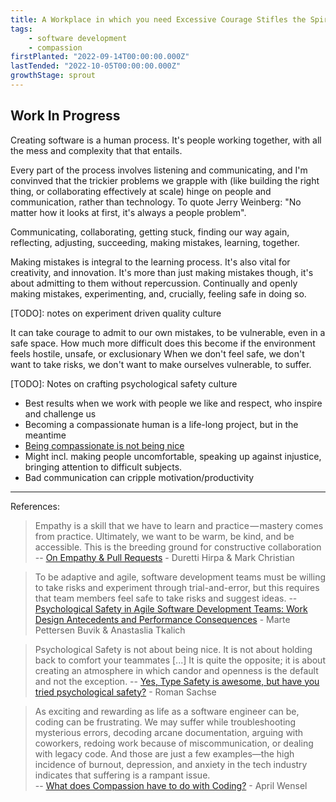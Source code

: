 ```yaml
---
title: A Workplace in which you need Excessive Courage Stifles the Spirit
tags: 
    - software development
    - compassion
firstPlanted: "2022-09-14T00:00:00.000Z"
lastTended: "2022-10-05T00:00:00.000Z"
growthStage: sprout
---
```


## Work In Progress

Creating software is a human process. It's people working together, with all the mess and complexity that that entails.  

Every part of the process involves listening and communicating, and I'm convinved that the trickier problems we grapple with (like building the right thing, or collaborating effectively at scale) hinge on people and communication, rather than technology. To quote Jerry Weinberg: "No matter how it looks at first, it's always a people problem". 

Communicating, collaborating, getting stuck, finding our way again, reflecting, adjusting, succeeding, making mistakes, learning, together. 

Making mistakes is integral to the learning process. It's also vital for creativity, and innovation. It's more than just making mistakes though, it's about admitting to them without repercussion. Continually and openly making mistakes, experimenting, and, crucially, feeling safe in doing so.

[TODO]: notes on experiment driven quality culture 

It can take courage to admit to our own mistakes, to be vulnerable, even in a safe space. How much more difficult does this become if the environment feels hostile, unsafe, or exclusionary When we don't feel safe, we don't want to take risks, we don't want to make ourselves vulnerable, to suffer. 

[TODO]: Notes on crafting psychological safety culture


- Best results when we work with people we like and respect, who inspire and challenge us
- Becoming a compassionate human is a life-long project, but in the meantime
- [Being compassionate is not being nice](https://compassionatecoding.com/blog/2020/9/21/compassion-is-not-about-being-nice)
- Might incl. making people uncomfortable, speaking up against injustice, bringing attention to difficult subjects. 
- Bad communication can cripple motivation/productivity

<note-polaroid-image
    src="a-workplace-in-which-you-need-excessive-courage-stifles-the-spirit/psychological-safety-lizandmollie-twitter.jpeg"
    alt="Illustration of a Venn Diagram showing that people share more ideas when they feel belonging"
    caption="This is where I will add a caption"
    sourcelink="https://twitter.com/lizandmollie/status/1383820134154858500?s=20&t=yrGCv21ihByadBlXtU43OA"
    sourcetext="Twitter">
</note-polaroid-image>

---
References: 

> Empathy is a skill that we have to learn and practice — mastery comes from practice. Ultimately, we want to be warm, be kind, and be accessible. This is the breeding ground for constructive collaboration 
 -- [On Empathy & Pull Requests](https://slack.engineering/on-empathy-pull-requests-979e4257d158) - Duretti Hirpa & Mark Christian

> To be adaptive and agile, software development teams must be willing to take risks and experiment through trial-and-error, but this requires that team members feel safe to take risks and suggest ideas.
 -- [Psychological Safety in Agile Software Development Teams: Work Design Antecedents and Performance Consequences](https://www.researchgate.net/publication/354983229_Psychological_Safety_in_Agile_Software_Development_Teams_Work_Design_Antecedents_and_Performance_Consequences) - Marte Pettersen Buvik & Anastaslia Tkalich

 > Psychological Safety is not about being nice. It is not about holding back to comfort your teammates [...] It is quite the opposite; it is about creating an atmosphere in which candor and openness is the default and not the exception.
 -- [Yes, Type Safety is awesome, but have you tried psychological safety?](https://dev.to/rommsen/yes-type-safety-is-awesome-but-have-you-tried-psychological-safety-4pjh) - Roman Sachse

 > As exciting and rewarding as life as a software engineer can be, coding can be frustrating. We may suffer while troubleshooting mysterious errors, decoding arcane documentation, arguing with coworkers, redoing work because of miscommunication, or dealing with legacy code. And those are just a few examples—the high incidence of burnout, depression, and anxiety in the tech industry indicates that suffering is a rampant issue.  
 -- [What does Compassion have to do with Coding?](https://compassionatecoding.com/blog/2016/8/15/what-does-compassion-have-to-do-with-coding) - April Wensel